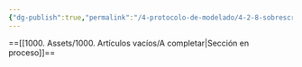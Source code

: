 ```yaml
---
{"dg-publish":true,"permalink":"/4-protocolo-de-modelado/4-2-8-sobrescrituras-graficas/","created":"2025-01-28T09:52:18.747-03:00","updated":"2025-01-29T12:45:07.251-03:00"}
---
```


==[[1000. Assets/1000. Artículos vacíos/A completar\|Sección en proceso]]==